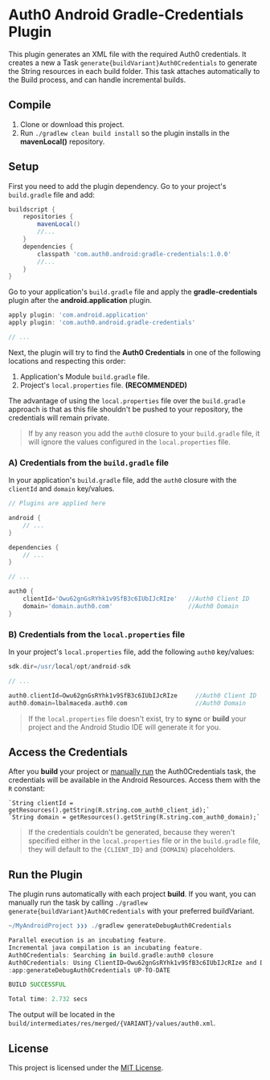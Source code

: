 # Auth0 Android Gradle-Credentials Plugin

This plugin generates an XML file with the required Auth0 credentials. It creates a new a Task `generate{buildVariant}Auth0Credentials` to generate the String resources in each build folder. This task attaches automatically to the Build process, and can handle incremental builds.

## Compile

1. Clone or download this project.
2. Run `./gradlew clean build install` so the plugin installs in the **mavenLocal()** repository.

## Setup

First you need to add the plugin dependency. Go to your project's `build.gradle` file and add:

```groovy
buildscript {
    repositories {
        mavenLocal()
        //...
    }
    dependencies {
        classpath 'com.auth0.android:gradle-credentials:1.0.0'
        //...
    }
}
```

Go to your application's `build.gradle` file and apply the **gradle-credentials** plugin after the **android.application** plugin.

```groovy
apply plugin: 'com.android.application'
apply plugin: 'com.auth0.android.gradle-credentials'

// ...
```

Next, the plugin will try to find the **Auth0 Credentials** in one of the following locations and respecting this order:

1. Application's Module `build.gradle` file.
2. Project's `local.properties` file. **(RECOMMENDED)**

The advantage of using the `local.properties` file over the `build.gradle` approach is that as this file shouldn't be pushed to your repository, the credentials will remain private.

> If by any reason you add the `auth0` closure to your `build.gradle` file, it will ignore the values configured in the `local.properties` file.



### A) Credentials from the `build.gradle` file

In your application's `build.gradle` file, add the `auth0` closure with the `clientId` and `domain` key/values.

```groovy
// Plugins are applied here

android {
    // ...
}

dependencies {
    // ...
}

// ...

auth0 {
    clientId='Owu62gnGsRYhk1v9SfB3c6IUbIJcRIze'   //Auth0 Client ID
    domain='domain.auth0.com'                     //Auth0 Domain
}
```

### B) Credentials from the `local.properties` file

In your project's `local.properties` file, add the following `auth0` key/values:

```groovy
sdk.dir=/usr/local/opt/android-sdk

// ...

auth0.clientId=Owu62gnGsRYhk1v9SfB3c6IUbIJcRIze     //Auth0 Client ID
auth0.domain=lbalmaceda.auth0.com                   //Auth0 Domain
```

> If the `local.properties` file doesn't exist, try to **sync** or **build** your project and the Android Studio IDE will generate it for you.
 

## Access the Credentials
After you **build** your project or [manually run](#run-the-plugin) the Auth0Credentials task, the credentials will be available in the Android Resources. Access them with the `R` constant:

```
`String clientId = getResources().getString(R.string.com_auth0_client_id);`
`String domain = getResources().getString(R.string.com_auth0_domain);`
```

> If the credentials couldn't be generated, because they weren't specified either in the `local.properties` file or in the `build.gradle` file, they will default to the `{CLIENT_ID}` and `{DOMAIN}` placeholders.


## Run the Plugin
The plugin runs automatically with each project **build**. If you want, you can manually run the task by calling `./gradlew generate{buildVariant}Auth0Credentials` with your preferred buildVariant.

```groovy
~/MyAndroidProject ❯❯❯ ./gradlew generateDebugAuth0Credentials

Parallel execution is an incubating feature.
Incremental java compilation is an incubating feature.
Auth0Credentials: Searching in build.gradle:auth0 closure
Auth0Credentials: Using ClientID=Owu62gnGsRYhk1v9SfB3c6IUbIJcRIze and Domain=lbalmaceda.auth0.com
:app:generateDebugAuth0Credentials UP-TO-DATE

BUILD SUCCESSFUL

Total time: 2.732 secs
```


The output will be located in the `build/intermediates/res/merged/{VARIANT}/values/auth0.xml`.


License
-------
This project is licensed under the [MIT License](LICENSE).